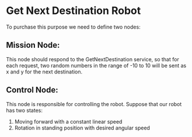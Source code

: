 # Get Next Destination Robot

To purchase this purpose we need to define two nodes:

## Mission Node: 
This node should respond to the GetNextDestination service, so that for each request, two random numbers in the range of -10 to 10 will be sent as x and y for the next destination.

## Control Node:
This node is responsible for controlling the robot. Suppose that our robot has two states:
1. Moving forward with a constant linear speed
2. Rotation in standing position with desired angular speed
